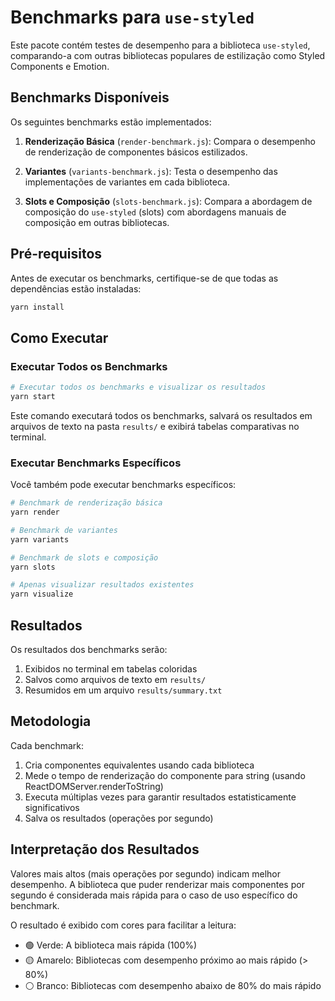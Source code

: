 # Benchmarks para `use-styled`

Este pacote contém testes de desempenho para a biblioteca `use-styled`, comparando-a com outras bibliotecas populares de estilização como Styled Components e Emotion.

## Benchmarks Disponíveis

Os seguintes benchmarks estão implementados:

1. **Renderização Básica** (`render-benchmark.js`): Compara o desempenho de renderização de componentes básicos estilizados.

2. **Variantes** (`variants-benchmark.js`): Testa o desempenho das implementações de variantes em cada biblioteca.

3. **Slots e Composição** (`slots-benchmark.js`): Compara a abordagem de composição do `use-styled` (slots) com abordagens manuais de composição em outras bibliotecas.

## Pré-requisitos

Antes de executar os benchmarks, certifique-se de que todas as dependências estão instaladas:

```bash
yarn install
```

## Como Executar

### Executar Todos os Benchmarks

```bash
# Executar todos os benchmarks e visualizar os resultados
yarn start
```

Este comando executará todos os benchmarks, salvará os resultados em arquivos de texto na pasta `results/` e exibirá tabelas comparativas no terminal.

### Executar Benchmarks Específicos

Você também pode executar benchmarks específicos:

```bash
# Benchmark de renderização básica
yarn render

# Benchmark de variantes
yarn variants

# Benchmark de slots e composição
yarn slots

# Apenas visualizar resultados existentes
yarn visualize
```

## Resultados

Os resultados dos benchmarks serão:

1. Exibidos no terminal em tabelas coloridas
2. Salvos como arquivos de texto em `results/`
3. Resumidos em um arquivo `results/summary.txt`

## Metodologia

Cada benchmark:

1. Cria componentes equivalentes usando cada biblioteca
2. Mede o tempo de renderização do componente para string (usando ReactDOMServer.renderToString)
3. Executa múltiplas vezes para garantir resultados estatisticamente significativos
4. Salva os resultados (operações por segundo)

## Interpretação dos Resultados

Valores mais altos (mais operações por segundo) indicam melhor desempenho. A biblioteca que puder renderizar mais componentes por segundo é considerada mais rápida para o caso de uso específico do benchmark.

O resultado é exibido com cores para facilitar a leitura:
- 🟢 Verde: A biblioteca mais rápida (100%)
- 🟡 Amarelo: Bibliotecas com desempenho próximo ao mais rápido (> 80%)
- ⚪ Branco: Bibliotecas com desempenho abaixo de 80% do mais rápido 
